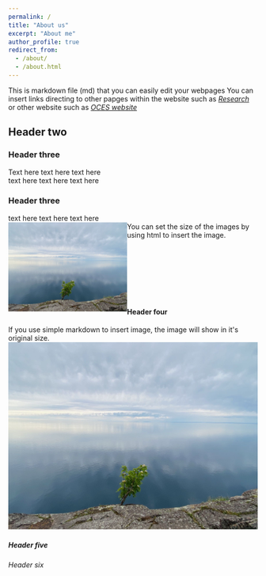 ```yaml
---
permalink: /
title: "About us"
excerpt: "About me"
author_profile: true
redirect_from: 
  - /about/
  - /about.html
---
```


This is markdown file (md) that you can easily edit your webpages
You can insert links directing to other papges within the website such as [*Research*](research.md)
or other website such as [*OCES website*](https://oces.hkust.edu.hk)

## Header two

### Header three
Text here text here text here\
text here text here text here

### Header three
text here text here text here\
<img align="left" src="/images/LakeSuperior.png" width="240" height="180"> 
You can set the size of the images by using html to insert the image.  
<br/>
<br/>
<br/>
<br/>
<br/>
<br/>
<br/>
#### Header four
If you use simple markdown to insert image, the image will show in it's original size. 
![Lake Superior](/images/LakeSuperior.png)

##### Header five

###### Header six

